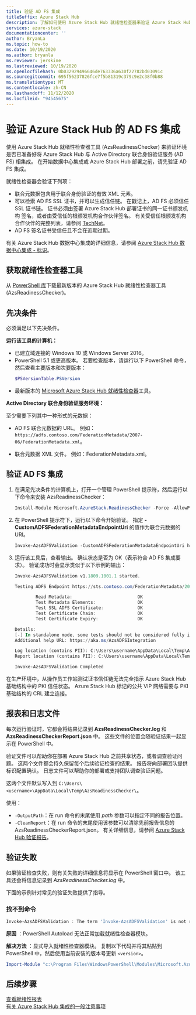 ```yaml
---
title: 验证 AD FS 集成
titleSuffix: Azure Stack Hub
description: 了解如何使用 Azure Stack Hub 就绪性检查器来验证 Azure Stack Hub 的 AD FS 集成。
services: azure-stack
documentationcenter: ''
author: BryanLa
ms.topic: how-to
ms.date: 10/19/2020
ms.author: bryanla
ms.reviewer: jerskine
ms.lastreviewed: 10/19/2020
ms.openlocfilehash: 0b032929496646de763336a630f22782bd03091c
ms.sourcegitcommit: 695f56237826fce7f5b81319c379c9e2c38f0b88
ms.translationtype: MT
ms.contentlocale: zh-CN
ms.lasthandoff: 11/12/2020
ms.locfileid: "94545675"
---
```

# <a name="validate-ad-fs-integration-for-azure-stack-hub"></a>验证 Azure Stack Hub 的 AD FS 集成

使用 Azure Stack Hub 就绪性检查器工具 (AzsReadinessChecker) 来验证环境是否已准备好将 Azure Stack Hub 与 Active Directory 联合身份验证服务 (AD FS) 相集成。 在开始数据中心集成或 Azure Stack Hub 部署之前，请先验证 AD FS 集成。

就绪性检查器会验证下列项：

* 联合元数据包含用于联合身份验证的有效 XML 元素。 
* 可以检索 AD FS SSL 证书，并可以生成信任链。  在戳记上，AD FS 必须信任 SSL 证书链。 证书必须由签署 Azure Stack Hub 部署证书的同一证书颁发机构  签名，或者由受信任的根颁发机构合作伙伴签名。 有关受信任根颁发机构合作伙伴的完整列表，请参阅 [TechNet](https://gallery.technet.microsoft.com/Trusted-Root-Certificate-123665ca)。
* AD FS 签名证书受信任且不会在近期过期。 

有关 Azure Stack Hub 数据中心集成的详细信息，请参阅 [Azure Stack Hub 数据中心集成 - 标识](azure-stack-integrate-identity.md)。

## <a name="get-the-readiness-checker-tool"></a>获取就绪性检查器工具

从 [PowerShell 库](https://aka.ms/AzsReadinessChecker)下载最新版本的 Azure Stack Hub 就绪性检查器工具 (AzsReadinessChecker)。  

## <a name="prerequisites"></a>先决条件

必须满足以下先决条件。

**运行该工具的计算机：**

* 已建立域连接的 Windows 10 或 Windows Server 2016。
* PowerShell 5.1 或更高版本。 若要检查版本，请运行以下 PowerShell 命令，然后查看主要版本和次要版本：    
    ```powershell
    $PSVersionTable.PSVersion
    ```
* 最新版本的 [Microsoft Azure Stack Hub 就绪性检查器](https://aka.ms/AzsReadinessChecker)工具。

**Active Directory 联合身份验证服务环境：**

至少需要下列其中一种形式的元数据：

- AD FS 联合元数据的 URL。 例如：`https://adfs.contoso.com/FederationMetadata/2007-06/FederationMetadata.xml`。
* 联合元数据 XML 文件。 例如：FederationMetadata.xml。

## <a name="validate-ad-fs-integration"></a>验证 AD FS 集成

1. 在满足先决条件的计算机上，打开一个管理 PowerShell 提示符，然后运行以下命令来安装 AzsReadinessChecker：

    ```powershell
    Install-Module Microsoft.AzureStack.ReadinessChecker -Force -AllowPrerelease
    ```

1. 在 PowerShell 提示符下，运行以下命令开始验证。 指定 **-CustomADFSFederationMetadataEndpointUri** 的值作为联合元数据的 URI。

     ```powershell
     Invoke-AzsADFSValidation -CustomADFSFederationMetadataEndpointUri https://adfs.contoso.com/FederationMetadata/2007-06/FederationMetadata.xml
     ```

1. 运行该工具后，查看输出。 确认状态是否为 OK（表示符合 AD FS 集成要求）。 验证成功时会显示类似于以下示例的输出：

    ```powershell
    Invoke-AzsADFSValidation v1.1809.1001.1 started.

    Testing ADFS Endpoint https://sts.contoso.com/FederationMetadata/2007-06/FederationMetadata.xml

            Read Metadata:                         OK
            Test Metadata Elements:                OK
            Test SSL ADFS Certificate:             OK
            Test Certificate Chain:                OK
            Test Certificate Expiry:               OK

    Details:
    [-] In standalone mode, some tests should not be considered fully indicative of connectivity or readiness the Azure Stack Hub Stamp requires prior to Datacenter Integration.
    Additional help URL: https://aka.ms/AzsADFSIntegration

    Log location (contains PII): C:\Users\username\AppData\Local\Temp\AzsReadinessChecker\AzsReadinessChecker.log
    Report location (contains PII): C:\Users\username\AppData\Local\Temp\AzsReadinessChecker\AzsReadinessCheckerReport.json

    Invoke-AzsADFSValidation Completed
    ```

在生产环境中，从操作员工作站测试证书信任链无法完全指示 Azure Stack Hub 基础结构中的 PKI 信任状态。 Azure Stack Hub 标记的公共 VIP 网络需要与 PKI 基础结构的 CRL 建立连接。

## <a name="report-and-log-file"></a>报表和日志文件

每次运行验证时，它都会将结果记录到 **AzsReadinessChecker.log** 和 **AzsReadinessCheckerReport.json** 中。 这些文件的位置会随验证结果一起显示在 PowerShell 中。

验证文件可以帮助你在部署 Azure Stack Hub 之前共享状态，或者调查验证问题。 这两个文件都会持久保留每个后续验证检查的结果。 报告将向部署团队提供标识配置确认。 日志文件可以帮助你的部署或支持团队调查验证问题。

这两个文件默认写入到 `C:\Users\<username>\AppData\Local\Temp\AzsReadinessChecker\`。

使用：

* `-OutputPath`：在 run 命令的末尾使用 *path* 参数可以指定不同的报告位置。
* `-CleanReport`：在 run 命令的末尾使用该参数可以清除先前报告信息的 AzsReadinessCheckerReport.json。 有关详细信息，请参阅 [Azure Stack Hub 验证报告](azure-stack-validation-report.md)。

## <a name="validation-failures"></a>验证失败

如果验证检查失败，则有关失败的详细信息将显示在 PowerShell 窗口中。 该工具还会将信息记录到 *AzsReadinessChecker.log* 中。

下面的示例针对常见的验证失败提供了指导。

### <a name="command-not-found"></a>找不到命令

```powershell
Invoke-AzsADFSValidation : The term 'Invoke-AzsADFSValidation' is not recognized as the name of a cmdlet, function, script file, or operable program. Check the spelling of the name, or if a path was included, verify that the path is correct and try again.
```

**原因** ：PowerShell Autoload 无法正常加载就绪性检查器模块。

**解决方法** ：显式导入就绪性检查器模块。 复制以下代码并将其粘贴到 PowerShell 中，然后使用当前安装的版本号更新 `<version>`。

```powershell
Import-Module "c:\Program Files\WindowsPowerShell\Modules\Microsoft.AzureStack.ReadinessChecker\<version>\Microsoft.AzureStack.ReadinessChecker.psd1" -Force
```

## <a name="next-steps"></a>后续步骤

[查看就绪性报表](azure-stack-validation-report.md)  
[有关 Azure Stack Hub 集成的一般注意事项](azure-stack-datacenter-integration.md)  
